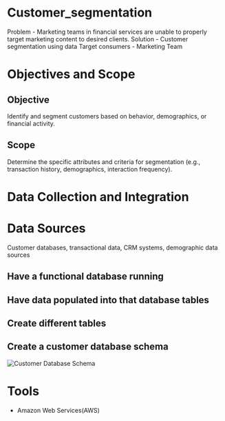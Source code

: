 #  Customer_segmentation
Problem - Marketing teams in financial services are unable to properly target marketing content to desired clients.
Solution - Customer segmentation using data 
Target consumers - Marketing Team

#  Objectives and Scope
## Objective
Identify and segment customers based on behavior, demographics, or financial activity.

## Scope
Determine the specific attributes and criteria for segmentation (e.g., transaction history, demographics, interaction frequency).

# Data Collection and Integration
# Data Sources
Customer databases, transactional data, CRM systems, demographic data sources

## Have a functional database running
## Have data populated into that database tables
## Create different tables 
## Create a customer database schema 

![Customer Database Schema]('customer_segmentation/data_engineering/images/customer_database_schema_version_1.png')

# Tools
-   Amazon Web Services(AWS)